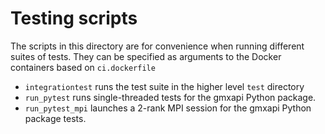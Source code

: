 # Testing scripts

The scripts in this directory are for convenience when running different suites of tests.
They can be specified as arguments to the Docker containers based on `ci.dockerfile`

* `integrationtest` runs the test suite in the higher level `test` directory
* `run_pytest` runs single-threaded tests for the gmxapi Python package.
* `run_pytest_mpi` launches a 2-rank MPI session for the gmxapi Python package tests.
